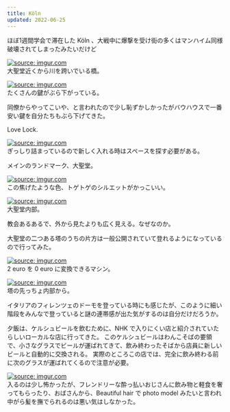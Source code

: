 ```yaml
---
title: Köln
updated: 2022-06-25
---
```


ほぼ1週間学会で滞在した Köln 、大戦中に爆撃を受け街の多くはマンハイム同様破壊されてしまったみたいだけど

<a href="https://imgur.com/2cCfivq"><img src="https://i.imgur.com/2cCfivq.jpg" title="source: imgur.com" /></a>  
大聖堂近くから川を跨いでいる橋。

<a href="https://imgur.com/gk0CZgZ"><img src="https://i.imgur.com/gk0CZgZ.jpg" title="source: imgur.com" /></a>  
たくさんの鍵がぶら下がっている。

同僚からやってこいや、と言われたので少し恥ずかしかったがバウハウスで一番安い鍵を自分たちもぶら下げてきた。

Love Lock.

<a href="https://imgur.com/wy5xYFU"><img src="https://i.imgur.com/wy5xYFU.jpg" title="source: imgur.com" /></a>  
ぎっしり詰まっているので新しく入れる時はスペースを探す必要がある。


メインのランドマーク、大聖堂。

<a href="https://imgur.com/bsNrInH"><img src="https://i.imgur.com/bsNrInH.png" title="source: imgur.com" /></a>  
この焦げたような色、トゲトゲのシルエットがかっこいい。

<a href="https://imgur.com/lbi1Whk"><img src="https://i.imgur.com/lbi1Whk.png" title="source: imgur.com" /></a>  
大聖堂内部。

教会あるあるで、外から見たよりも広く見える。なぜなのか。

大聖堂の二つある塔のうちの片方は一般公開されていて登れるようになっているので行ってみた。

<a href="https://imgur.com/WuVapyq"><img src="https://i.imgur.com/WuVapyq.png" title="source: imgur.com" /></a>  
2 euro を 0 euro に変換できるマシン。

<a href="https://imgur.com/goflzhA"><img src="https://i.imgur.com/goflzhA.jpg" title="source: imgur.com" /></a>  
塔の先っちょ内部から。

イタリアのフィレンツェのドーモを登っている時にも感じたが、このように細い階段をみんなで登っていると謎の連帯感が出た気がするのは自分だけだろうか。

夕飯は、ケルシュビールを飲むために、NHK で入りにくい店と紹介されていたらしいローカルな店に行ってきた。
このケルシュビールはわんこそばの要領で、小さなグラスでビールが運ばれてきて、飲み終わったそばから店員に新しいビールと自動的に交換される。
実際のところこの店では、完全に飲み終わる前に次のグラスが運ばれてくるので注意が必要。

<a href="https://imgur.com/OgnXkfR"><img src="https://i.imgur.com/OgnXkfR.png" title="source: imgur.com" /></a>  
入るのは少し怖かったが、フレンドリーな酔っ払いおじさんに飲み物と軽食を奢ってもらったり、おばさんから、Beautiful hair で photo model みたいと言われ中がら髪を撫でられるのは悪い気はしなかった。
